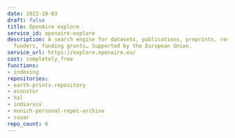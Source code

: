 ```yaml
---
date: 2022-10-03
draft: false
title: OpenAire explore
service_id: openaire-explore
description: A search engine for datasets, publications, preprints, research softwares,
  funders, funding grants… Supported by the European Union.
service_url: https://explore.openaire.eu/
cost: completely_free
functions:
- indexing
repositories:
- earth-prints-repository
- econstor
- hal
- indiarxiv
- munich-personal-repec-archive
- ssoar
repo_count: 6
---
```



